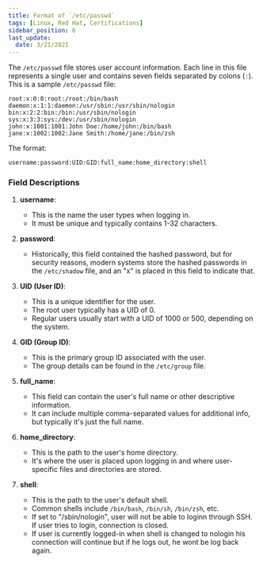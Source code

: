 ```yaml
---
title: Format of `/etc/passwd`
tags: [Linux, Red Hat, Certifications]
sidebar_position: 6
last_update:
  date: 3/21/2021
---
```



The `/etc/passwd` file stores user account information. Each line in this file represents a single user and contains seven fields separated by colons (`:`). This is a sample `/etc/passwd` file:

```plaintext
root:x:0:0:root:/root:/bin/bash
daemon:x:1:1:daemon:/usr/sbin:/usr/sbin/nologin
bin:x:2:2:bin:/bin:/usr/sbin/nologin
sys:x:3:3:sys:/dev:/usr/sbin/nologin
john:x:1001:1001:John Doe:/home/john:/bin/bash
jane:x:1002:1002:Jane Smith:/home/jane:/bin/zsh
```

The format: 

```plaintext
username:password:UID:GID:full_name:home_directory:shell
```

### Field Descriptions 

1. **username**: 
   - This is the name the user types when logging in.
   - It must be unique and typically contains 1-32 characters.

2. **password**: 
   - Historically, this field contained the hashed password, but for security reasons, modern systems store the hashed passwords in the `/etc/shadow` file, and an "x" is placed in this field to indicate that.

3. **UID (User ID)**: 
   - This is a unique identifier for the user.
   - The root user typically has a UID of 0.
   - Regular users usually start with a UID of 1000 or 500, depending on the system.

4. **GID (Group ID)**: 
   - This is the primary group ID associated with the user.
   - The group details can be found in the `/etc/group` file.

5. **full_name**: 
   - This field can contain the user's full name or other descriptive information.
   - It can include multiple comma-separated values for additional info, but typically it's just the full name.

6. **home_directory**: 
   - This is the path to the user's home directory.
   - It's where the user is placed upon logging in and where user-specific files and directories are stored.

7. **shell**: 
   - This is the path to the user's default shell.
   - Common shells include `/bin/bash`, `/bin/sh`, `/bin/zsh`, etc.
   - If set to "/sbin/nologin", user will not be able to loginn through SSH. If user tries to login, connection is closed.
   - If user is currently logged-in when shell is changed to nologin his connection will continue but if he logs out, he wont be log back again.



